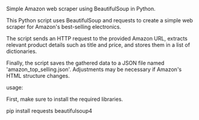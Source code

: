 Simple Amazon web scraper using BeautifulSoup in Python.

This Python script uses BeautifulSoup and requests to create a simple web scraper for Amazon's best-selling electronics.

The script sends an HTTP request to the provided Amazon URL, extracts relevant product details such as title and price, and stores them in a list of dictionaries.

Finally, the script saves the gathered data to a JSON file named 'amazon_top_selling.json'. Adjustments may be necessary if Amazon's HTML structure changes.

usage:

First, make sure to install the required libraries.

pip install requests beautifulsoup4
